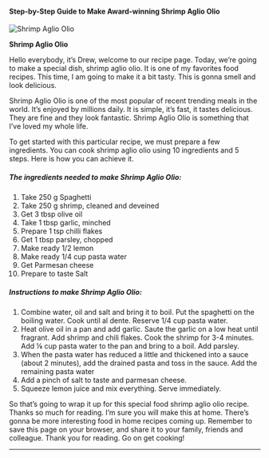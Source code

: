            

#### Step-by-Step Guide to Make Award-winning Shrimp Aglio Olio

![Shrimp Aglio Olio](https://img-global.cpcdn.com/recipes/24da066e0171df09/751x532cq70/shrimp-aglio-olio-recipe-main-photo.jpg)

**Shrimp Aglio Olio**

Hello everybody, it’s Drew, welcome to our recipe page. Today, we’re going to make a special dish, shrimp aglio olio. It is one of my favorites food recipes. This time, I am going to make it a bit tasty. This is gonna smell and look delicious.

Shrimp Aglio Olio is one of the most popular of recent trending meals in the world. It’s enjoyed by millions daily. It is simple, it’s fast, it tastes delicious. They are fine and they look fantastic. Shrimp Aglio Olio is something that I’ve loved my whole life.

To get started with this particular recipe, we must prepare a few ingredients. You can cook shrimp aglio olio using 10 ingredients and 5 steps. Here is how you can achieve it.

##### The ingredients needed to make Shrimp Aglio Olio:

1.  Take 250 g Spaghetti
2.  Take 250 g shrimp, cleaned and deveined
3.  Get 3 tbsp olive oil
4.  Take 1 tbsp garlic, minched
5.  Prepare 1 tsp chilli flakes
6.  Get 1 tbsp parsley, chopped
7.  Make ready 1/2 lemon
8.  Make ready 1/4 cup pasta water
9.  Get Parmesan cheese
10.  Prepare to taste Salt

##### Instructions to make Shrimp Aglio Olio:

1.  Combine water, oil and salt and bring it to boil. Put the spaghetti on the boiling water. Cook until al dente. Reserve 1/4 cup pasta water.
2.  Heat olive oil in a pan and add garlic. Saute the garlic on a low heat until fragrant. Add shrimp and chili flakes. Cook the shrimp for 3-4 minutes. Add ⅛ cup pasta water to the pan and bring to a boil. Add parsley.
3.  When the pasta water has reduced a little and thickened into a sauce (about 2 minutes), add the drained pasta and toss in the sauce. Add the remaining pasta water
4.  Add a pinch of salt to taste and parmesan cheese.
5.  Squeeze lemon juice and mix everything. Serve immediately.

So that’s going to wrap it up for this special food shrimp aglio olio recipe. Thanks so much for reading. I’m sure you will make this at home. There’s gonna be more interesting food in home recipes coming up. Remember to save this page on your browser, and share it to your family, friends and colleague. Thank you for reading. Go on get cooking!

* * *